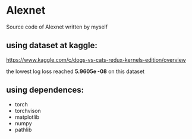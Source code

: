 # Alexnet
Source code of Alexnet written by myself

## using dataset at kaggle:
  https://www.kaggle.com/c/dogs-vs-cats-redux-kernels-edition/overview
  
  the lowest log loss reached **5.9605e -08** on this dataset

## using dependences:
  - torch 
  - torchvison
  - matplotlib
  - numpy
  - pathlib
